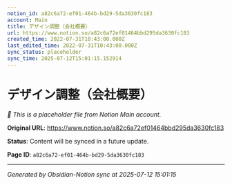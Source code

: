 ```yaml
---
notion_id: a82c6a72-ef01-464b-bd29-5da3630fc183
account: Main
title: デザイン調整（会社概要）
url: https://www.notion.so/a82c6a72ef01464bbd295da3630fc183
created_time: 2022-07-31T10:43:00.000Z
last_edited_time: 2022-07-31T10:43:00.000Z
sync_status: placeholder
sync_time: 2025-07-12T15:01:15.152914
---
```


# デザイン調整（会社概要）

*🔄 This is a placeholder file from Notion Main account.*

**Original URL**: https://www.notion.so/a82c6a72ef01464bbd295da3630fc183

**Status**: Content will be synced in a future update.

**Page ID**: `a82c6a72-ef01-464b-bd29-5da3630fc183`

---

*Generated by Obsidian-Notion sync at 2025-07-12 15:01:15*
